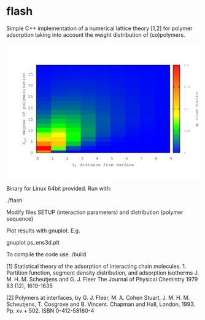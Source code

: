 # flash
Simple C++ implementation of a numerical lattice theory [1,2] for polymer adsorption taking into account the weight distribution of (co)polymers.

![example](/pics/example.png)

Binary for Linux 64bit provided. Run with:

./flash

Modify files SETUP (interaction parameters) and distribution (polymer sequence)

Plot results with gnuplot. E.g. 

gnuplot ps_ens3d.plt

To compile the code use ./build

[1] Statistical theory of the adsorption of interacting chain molecules. 1. Partition function, segment density distribution, and adsorption isotherms
J. M. H. M. Scheutjens and G. J. Fleer
The Journal of Physical Chemistry 1979 83 (12), 1619-1635

[2] Polymers at interfaces, by G. J. Fleer, M. A. Cohen Stuart, J. M. H. M. Scheutjens, T. Cosgrove and B. Vincent. Chapman and Hall, London, 1993. Pp. xv + 502. ISBN 0-412-58160-4



